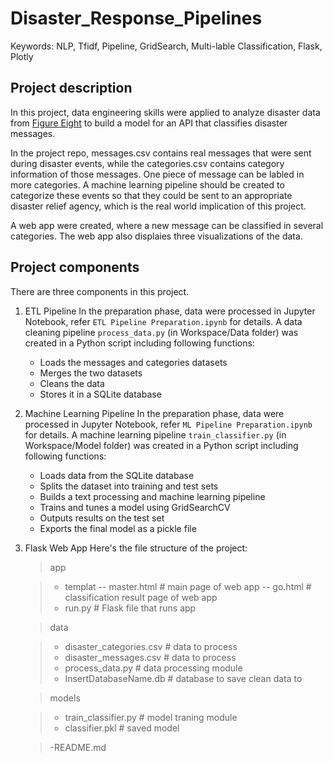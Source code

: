 # Disaster_Response_Pipelines
Keywords: NLP, Tfidf, Pipeline, GridSearch, Multi-lable Classification, Flask, Plotly

## Project description
In this project, data engineering skills were applied to analyze disaster data from [Figure Eight](https://appen.com/) to build a model for an API that classifies disaster messages.

In the project repo, messages.csv contains real messages that were sent during disaster events, while the categories.csv contains category information of those messages. One piece of message can be labled in more categories. A machine learning pipeline should be created to categorize these events so that they could be sent to an appropriate disaster relief agency, which is the real world implication of this project.

A web app were created, where a new message can be classified in several categories. The web app also displaies three visualizations of the data. 

## Project components
There are three components in this project.

1. ETL Pipeline
In the preparation phase, data were processed in Jupyter Notebook, refer `ETL Pipeline Preparation.ipynb` for details. A data cleaning pipeline `process_data.py` (in Workspace/Data folder) was created in a Python script including following functions:

    * Loads the messages and categories datasets
    * Merges the two datasets
    * Cleans the data
    * Stores it in a SQLite database


2. Machine Learning Pipeline
In the preparation phase, data were processed in Jupyter Notebook, refer `ML Pipeline Preparation.ipynb` for details. A machine learning  pipeline `train_classifier.py` (in Workspace/Model folder) was created in a Python script including following functions:

    * Loads data from the SQLite database
    * Splits the dataset into training and test sets
    * Builds a text processing and machine learning pipeline
    * Trains and tunes a model using GridSearchCV
    * Outputs results on the test set
    * Exports the final model as a pickle file


3. Flask Web App
Here's the file structure of the project:
    >app
    
    >- templat
    >-- master.html      # main page of web app
    >-- go.html          # classification result page of web app
    >- run.py             # Flask file that runs app
    
    >data
    
    >- disaster_categories.csv  # data to process
    >- disaster_messages.csv    # data to process
    >- process_data.py          # data processing module
    >- InsertDatabaseName.db    # database to save clean data to
    
    >models
    
    >- train_classifier.py  # model traning module
    >- classifier.pkl       # saved model
    
    >-README.md
    

